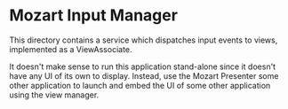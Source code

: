# Mozart Input Manager

This directory contains a service which dispatches input events to views,
implemented as a ViewAssociate.

It doesn't make sense to run this application stand-alone since it
doesn't have any UI of its own to display.  Instead, use the Mozart
Presenter some other application to launch and embed the UI of some
other application using the view manager.
